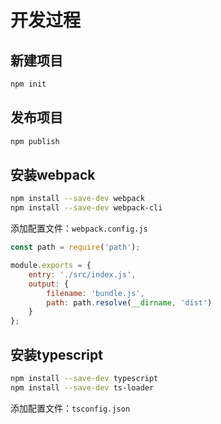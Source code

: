 # 开发过程

## 新建项目

```bash
npm init
```

## 发布项目

```bash
npm publish
```

## 安装webpack

```bash
npm install --save-dev webpack
npm install --save-dev webpack-cli
```

添加配置文件：`webpack.config.js`
```js
const path = require('path');

module.exports = {
    entry: './src/index.js',
    output: {
        filename: 'bundle.js',
        path: path.resolve(__dirname, 'dist')
    }
};

```


## 安装typescript

```bash
npm install --save-dev typescript
npm install --save-dev ts-loader 
```

添加配置文件：`tsconfig.json`
